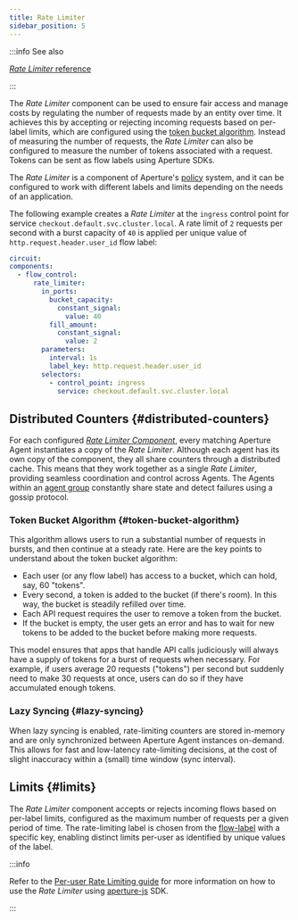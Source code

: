 ```yaml
---
title: Rate Limiter
sidebar_position: 5
---
```


:::info See also

[_Rate Limiter_ reference][reference]

:::

The _Rate Limiter_ component can be used to ensure fair access and manage costs
by regulating the number of requests made by an entity over time. It achieves
this by accepting or rejecting incoming requests based on per-label limits,
which are configured using the
[token bucket algorithm](https://en.wikipedia.org/wiki/Token_bucket). Instead of
measuring the number of requests, the _Rate Limiter_ can also be configured to
measure the number of tokens associated with a request. Tokens can be sent as
flow labels using Aperture SDKs.

The _Rate Limiter_ is a component of Aperture's [policy][policies] system, and
it can be configured to work with different labels and limits depending on the
needs of an application.

The following example creates a _Rate Limiter_ at the `ingress` control point
for service `checkout.default.svc.cluster.local`. A rate limit of `2` requests
per second with a burst capacity of `40` is applied per unique value of
`http.request.header.user_id` flow label:

```yaml
circuit:
components:
  - flow_control:
      rate_limiter:
        in_ports:
          bucket_capacity:
            constant_signal:
              value: 40
          fill_amount:
            constant_signal:
              value: 2
        parameters:
          interval: 1s
          label_key: http.request.header.user_id
        selectors:
          - control_point: ingress
            service: checkout.default.svc.cluster.local
```

## Distributed Counters {#distributed-counters}

For each configured [_Rate Limiter Component_][reference], every matching
Aperture Agent instantiates a copy of the _Rate Limiter_. Although each agent
has its own copy of the component, they all share counters through a distributed
cache. This means that they work together as a single _Rate Limiter_, providing
seamless coordination and control across Agents. The Agents within an [agent
group][agent-group] constantly share state and detect failures using a gossip
protocol.

### Token Bucket Algorithm {#token-bucket-algorithm}

This algorithm allows users to run a substantial number of requests in bursts,
and then continue at a steady rate. Here are the key points to understand about
the token bucket algorithm:

- Each user (or any flow label) has access to a bucket, which can hold, say, 60
  "tokens".
- Every second, a token is added to the bucket (if there's room). In this way,
  the bucket is steadily refilled over time.
- Each API request requires the user to remove a token from the bucket.
- If the bucket is empty, the user gets an error and has to wait for new tokens
  to be added to the bucket before making more requests.

This model ensures that apps that handle API calls judiciously will always have
a supply of tokens for a burst of requests when necessary. For example, if users
average 20 requests ("tokens") per second but suddenly need to make 30 requests
at once, users can do so if they have accumulated enough tokens.

### Lazy Syncing {#lazy-syncing}

When lazy syncing is enabled, rate-limiting counters are stored in-memory and
are only synchronized between Aperture Agent instances on-demand. This allows
for fast and low-latency rate-limiting decisions, at the cost of slight
inaccuracy within a (small) time window (sync interval).

## Limits {#limits}

The _Rate Limiter_ component accepts or rejects incoming flows based on
per-label limits, configured as the maximum number of requests per a given
period of time. The rate-limiting label is chosen from the
[flow-label][flow-label] with a specific key, enabling distinct limits per-user
as identified by unique values of the label.

:::info

Refer to the [Per-user Rate Limiting guide][guide] for more information on how
to use the _Rate Limiter_ using [aperture-js][aperture-js] SDK.

:::

[reference]: /reference/configuration/spec.md#rate-limiter
[agent-group]: /concepts/selector.md#agent-group
[policies]: /concepts/advanced/policy.md
[flow-label]: /concepts/flow-label.md
[guide]: /guides/per-user-rate-limiting.md
[aperture-js]: https://github.com/fluxninja/aperture-js
